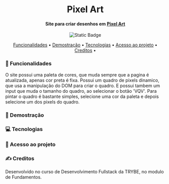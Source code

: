 <h1 align="center"> Pixel Art </h1>
<h4 align="center"> Site para criar desenhos em <a href="https://pt.wikipedia.org/wiki/Arte_pixel">Pixel Art</a> <br/>
  </h4>

<p align="center">
<img alt="Static Badge" src="https://img.shields.io/static/v1?label=STATUS&message=CONCLUIDO&color=blue&style=for-the-badge">
</p>

<p align="center">
  <a href="#funcionalidades">Funcionalidades</a> •
  <a href="#demostração">Demostração</a> •
  <a href="#tecnologias">Tecnologias</a> •
  <a href="#acesso-ao-projeto">Acesso ao projeto</a> •
  <a href="#creditos">Creditos</a> •
</p>

 <h3 id="funcionalidades"> 🔨 Funcionalidades </h3>
 O site possui uma paleta de cores, que muda sempre que a pagina é atualizada, apenas cor preta é fixa.
 Possui um quadro de pixels dinamico, que usa a manipulação do DOM para criar o quadro.
 E possui tambem um input que muda o tamanho do quadro, ao selecionar o botão 'VQV'. 
 Para pintar o quadro é bastante simples, selecione uma cor da paleta e depois selecione um dos pixels do quadro.

 <h3 id="desmostração"> 🔭 Demostração </h3>

 <h3 id="tecnologias"> 💻 Tecnologias </h3>

 <h3 id="acesso-ao-projeto"> 📁 Acesso ao projeto </h3>
 
 <h3 id="creditos"> ✍️ Creditos </h3>
  Desenvolvido no curso de Desenvolvimento Fullstack da TRYBE, no modulo de Fundamentos.
 
